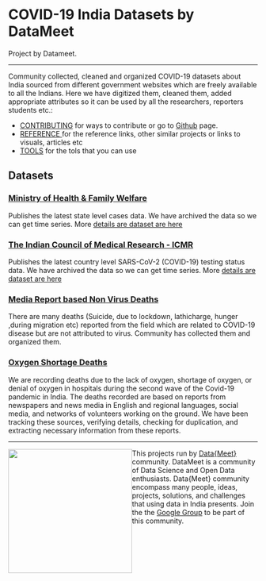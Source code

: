 # COVID-19 India Datasets by DataMeet

Project by Datameet.

---

Community collected, cleaned and organized COVID-19 datasets about India sourced from different government websites which are freely available to all the Indians. Here we have digitized them, cleaned them, added appropriate attributes so it can be used by all the researchers, reporters students etc.:

-  [CONTRIBUTING](./contributing) for ways to contribute or go to [Github](http://github.com/datameet/covid19) page.
-  [REFERENCE ](./reference) for the reference links, other similar projects or links to visuals, articles etc
-  [TOOLS](./tools) for the tols that you can use


## Datasets

### [Ministry of Health & Family Welfare](./mohfw/index.md)

Publishes the latest state level cases data. We have archived the data so we can get time series. More [details are dataset are here](./mohfw/index.md)

### [The Indian Council of Medical Research - ICMR](./icmr/index.md)

Publishes the latest country level SARS-CoV-2 (COVID-19) testing status data. We have archived the data so we can get time series. More [details are dataset are here](./icmr/index.md)

### [Media Report based Non Virus Deaths](./non-virus-deaths/index.md)

There are many deaths (Suicide, due to lockdown, lathicharge, hunger ,during migration etc) reported from the field which are related to COVID-19 disease but are not attributed to virus. Community has collected them and organized them. 

### [Oxygen Shortage Deaths](./oxygen_shortage_deaths/index.md)

We are recording‌ ‌deaths‌ ‌due‌ ‌to‌ ‌the‌ ‌lack‌ ‌of oxygen, shortage of oxygen, or denial of ‌oxygen‌ ‌in‌ ‌hospitals‌ ‌during‌ ‌the‌ ‌second‌ ‌wave‌ ‌of‌ ‌the‌ ‌Covid-19‌ ‌pandemic‌ ‌in‌ ‌India‌. The‌ ‌deaths‌ ‌recorded‌ ‌are‌ ‌based‌ ‌on‌ ‌reports‌ ‌from‌ ‌newspapers‌ ‌and‌ ‌news‌ ‌media‌ ‌in‌ ‌English‌ ‌and‌  ‌regional‌ ‌languages, social media, and‌ ‌networks‌ ‌of‌ ‌volunteers‌ ‌working‌ ‌on‌ ‌the‌ ‌ground.‌ ‌We have been tracking‌ ‌these sources‌, verifying‌ ‌details,‌ ‌checking‌ ‌for‌ ‌duplication,‌ and extracting necessary information from these reports. 




<hr>

<img width="250px" style="float:left" src="http://projects.datameet.org/logo/datameet_logo_v.1.2.png" > This 
projects run by [Data{Meet}](http://datameet.org) community. DataMeet is a community of Data Science and Open 
Data enthusiasts. Data{Meet} community encompass many people, ideas, projects, solutions, and challenges that 
using data in India presents. Join the the [Google Group](https://groups.google.com/group/datameet) to be part of 
this community.

